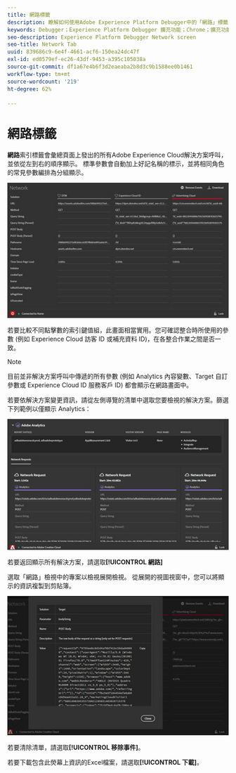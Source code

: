 ```yaml
---
title: 網路標籤
description: 瞭解如何使用Adobe Experience Platform Debugger中的「網路」標籤。
keywords: Debugger；Experience Platform Debugger 擴充功能；Chrome；擴充功能；網路；資訊
seo-description: Experience Platform Debugger Network screen
seo-title: Network Tab
uuid: 839686c9-6e4f-4661-acf6-150ea24dc47f
exl-id: ed0579ef-ec26-43df-9453-a395c105038a
source-git-commit: df1a67e4b6f3d2eaeaba2b8d3c9b1588ee0b1461
workflow-type: tm+mt
source-wordcount: '219'
ht-degree: 62%

---
```


# 網路標籤

**網路**&#x200B;索引標籤會彙總頁面上發出的所有Adobe Experience Cloud解決方案呼叫，並依從左到右的順序顯示。 標準參數會自動加上好記名稱的標示，並將相同角色的常見參數編排為分組顯示。

![](images/network.jpg)

若要比較不同點擊數的索引鍵值組，此畫面相當實用。您可確認整合時所使用的參數 (例如 Experience Cloud 訪客 ID 或補充資料 ID)，在各整合作業之間是否一致。

>[!NOTE]
>
>目前並非解決方案呼叫中傳遞的所有參數 (例如 Analytics 內容變數、Target 自訂參數或 Experience Cloud ID 服務客戶 ID) 都會顯示在網路畫面中。

若要依解決方案變更資訊，請從左側導覽的清單中選取您要檢視的解決方案。篩選下列範例以僅顯示 Analytics：

![](images/network-analytics.jpg)

若要返回顯示所有解決方案，請選取&#x200B;**[!UICONTROL 網路]**

選取「網路」檢視中的專案以檢視展開檢視。 從展開的視圖視窗中，您可以將顯示的資訊複製到剪貼簿。

![](images/network-expand.jpg)

<!--Use the icon at the top of each column to copy the server call URL to your clipboard, where you can paste it into another document for reference or debugging purposes.

![](images/copy.jpg)-->

若要清除清單，請選取&#x200B;**[!UICONTROL 移除事件]**。

若要下載包含此熒幕上資訊的Excel檔案，請選取&#x200B;**[!UICONTROL 下載]**。
